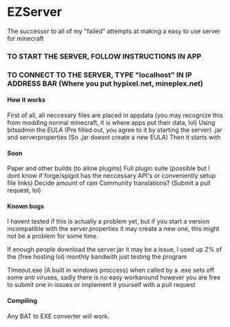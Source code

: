 # EZServer
The successor to all of my "failed" attempts at making a easy to use server for minecraft 

### TO START THE SERVER, FOLLOW INSTRUCTIONS IN APP
### TO CONNECT TO THE SERVER, TYPE "localhost" IN IP ADDRESS BAR (Where you put hypixel.net, mineplex.net)


#### How it works

First of all, all neccesary files are placed in appdata (you may recognize this from modding normal minecraft, it is where apps put their data, lol)
Using bitsadmin the EULA (Pre filled out, you agree to it by starting the server) .jar and serverproperties (So .jar doesnt create a new EULA)
Then it starts with

#### Soon

Paper and other builds (to allow plugins)
Full plugin suite (possible but I dont know if forge/spigot has the neccessary API's or conveniently setup file links)
Decide amount of ram
Community translations? (Submit a pull request, lol)

#### Known bugs

I havent tested if this is actually a problem yet, but if you start a version incompatible with the server.properties it may create a new one,
this might not be a problem for some time.

If enough people download the server.jar it may be a issue, I used up 2% of the (free hosting lol) monthly bandwith just testing the program

Timeout.exe (A built in windows proccess) when called by a .exe sets off some anti viruses, sadly there is no easy workaround however you are free to submit one in issues or implement it yourself with a pull request

#### Compiling

Any BAT to EXE converter will work.
